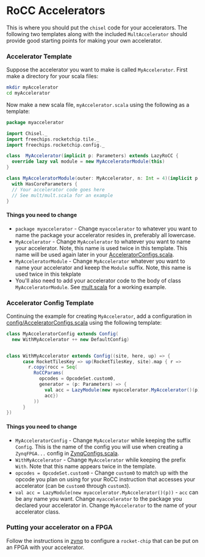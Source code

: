 # RoCC Accelerators
This is where you should put the `chisel` code for your accelerators. The following two templates along with the included `MultAccelerator` should provide good starting points for making your own accelerator.

### Accelerator Template
Suppose the accelerator you want to make is called `MyAccelerator`. First make a directory for your scala files:
```bash
mkdir myAccelerator
cd myAccelerator
```

Now make a new scala file, `myAccelerator.scala` using the following as a template:
```scala
package myaccelerator

import Chisel._
import freechips.rocketchip.tile._
import freechips.rocketchip.config._

class  MyAccelerator(implicit p: Parameters) extends LazyRoCC {
  override lazy val module = new MyAcceleratorModule(this)
}

class MyAcceleratorModule(outer: MyAccelerator, n: Int = 4)(implicit p: Parameters) extends LazyRoCCModule(outer)
  with HasCoreParameters {
  // Your accelerator code goes here
  // See mult/mult.scala for an example
}
```
#### Things you need to change
  - `package myaccelerator` - Change `myaccelerator` to whatever you want to name the package your accelerator resides in, preferably all lowercase.
  - `MyAccelerator` - Change `MyAccelerator` to whatever you want to name your accelerator. Note, this name is used twice in this template. This name will be used again later in your [AcceleratorConfigs.scala](config/AcceleratorConfigs.scala).
  - `MyAcceleratorModule` - Change `MyAccelerator` whatever you want to name your accelerator and keeep the `Module` suffix. Note, this name is used twice in this tekplate
  - You'll also need to add your accelerator code to the body of class `MyAcceleratorModule`. See [mult.scala](mult/mult.scala) for a working example.

### Accelerator Config Template
Continuing the example for creating `MyAccelerator`, add a configuration in [config/AcceleratorConfigs.scala](config/AcceleratorConfigs.scala) using the following template:
```scala
class MyAcceleratorConfig extends Config(
  new WithMyAccelerator ++ new DefaultConfig)


class WithMyAccelerator extends Config((site, here, up) => {
      case RocketTilesKey => up(RocketTilesKey, site).map { r =>
        r.copy(rocc = Seq(
          RoCCParams(
            opcodes = OpcodeSet.custom0,
            generator = (p: Parameters) => {
              val acc = LazyModule(new myaccelerator.MyAccelerator()(p))
              acc})
          ))
      }
})
```
#### Things you need to change
  - `MyAcceleratorConfig` - Change `MyAccelerator` while keeping the suffix `Config`. This is the name of the config you will use when creating a `ZynqFPGA...` config in [ZynqConfigs.scala](../zynq/ZynqConfigs.scala).
  - `WithMyAccelerator` - Change `MyAccelerator` while keeping the prefix `With`. Note that this name appears twice in the template.
  - `opcodes = OpcodeSet.custom0` - Change `custom0` to match up with the opcode you plan on using for your RoCC instruction that accesses your accelerator (can be `custom0` through `custom3`).
  - `val acc = LazyModule(new myaccelerator.MyAccelerator()(p))` - `acc` can be any name you want. Change `myaccelerator` to the package you declared your accelerator in. Change `MyAccelerator` to the name of your accelerator class.

### Putting your accelerator on a FPGA
Follow the instructions in [zynq](../zynq) to configure a `rocket-chip` that can be put on an FPGA with your accelerator.